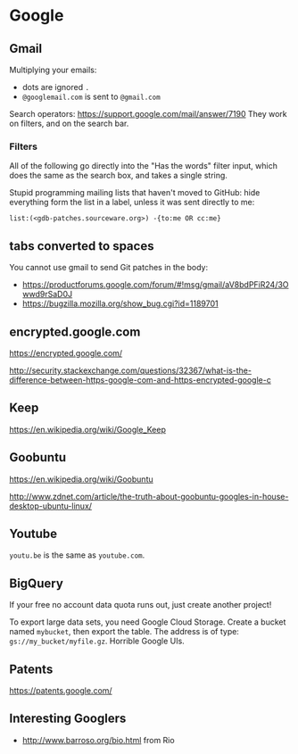 # Google

## Gmail

Multiplying your emails:

- dots are ignored `.`
- `@googlemail.com` is sent to `@gmail.com`

Search operators: <https://support.google.com/mail/answer/7190> They work on filters, and on the search bar.

### Filters

All of the following go directly into the "Has the words" filter input, which does the same as the search box, and takes a single string.

Stupid programming mailing lists that haven't moved to GitHub: hide everything form the list in a label, unless it was sent directly to me:

    list:(<gdb-patches.sourceware.org>) -{to:me OR cc:me}

## tabs converted to spaces

You cannot use gmail to send Git patches in the body:

- <https://productforums.google.com/forum/#!msg/gmail/aV8bdPFiR24/3Owwd9rSaD0J>
- <https://bugzilla.mozilla.org/show_bug.cgi?id=1189701>

## encrypted.google.com

<https://encrypted.google.com/>

<http://security.stackexchange.com/questions/32367/what-is-the-difference-between-https-google-com-and-https-encrypted-google-c>

## Keep

<https://en.wikipedia.org/wiki/Google_Keep>

## Goobuntu

<https://en.wikipedia.org/wiki/Goobuntu>

<http://www.zdnet.com/article/the-truth-about-goobuntu-googles-in-house-desktop-ubuntu-linux/>

## Youtube

`youtu.be` is the same as `youtube.com`.

## BigQuery

If your free no account data quota runs out, just create another project!

To export large data sets, you need Google Cloud Storage. Create a bucket named `mybucket`, then export the table. The address is of type: `gs://my_bucket/myfile.gz`. Horrible Google UIs.

## Patents

<https://patents.google.com/>

## Interesting Googlers

- <http://www.barroso.org/bio.html> from Rio
